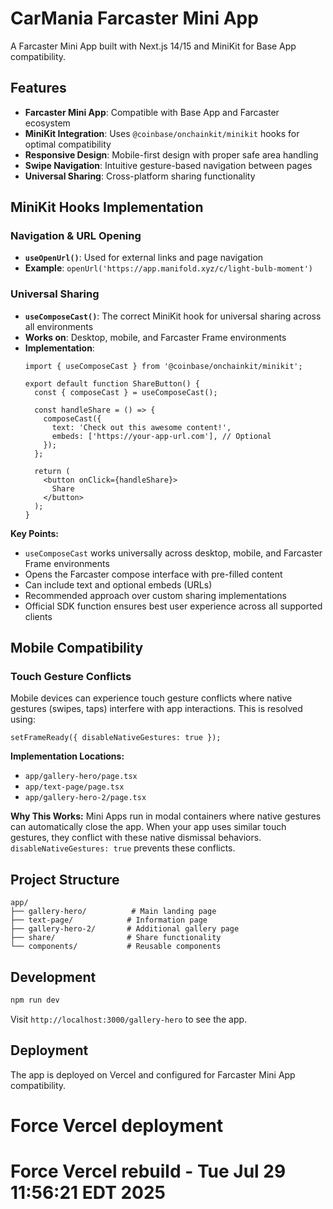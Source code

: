 # CarMania Farcaster Mini App

A Farcaster Mini App built with Next.js 14/15 and MiniKit for Base App compatibility.

## Features

- **Farcaster Mini App**: Compatible with Base App and Farcaster ecosystem
- **MiniKit Integration**: Uses `@coinbase/onchainkit/minikit` hooks for optimal compatibility
- **Responsive Design**: Mobile-first design with proper safe area handling
- **Swipe Navigation**: Intuitive gesture-based navigation between pages
- **Universal Sharing**: Cross-platform sharing functionality

## MiniKit Hooks Implementation

### Navigation & URL Opening
- **`useOpenUrl()`**: Used for external links and page navigation
- **Example**: `openUrl('https://app.manifold.xyz/c/light-bulb-moment')`

### Universal Sharing
- **`useComposeCast()`**: The correct MiniKit hook for universal sharing across all environments
- **Works on**: Desktop, mobile, and Farcaster Frame environments
- **Implementation**:
  ```tsx
  import { useComposeCast } from '@coinbase/onchainkit/minikit';
  
  export default function ShareButton() {
    const { composeCast } = useComposeCast();
  
    const handleShare = () => {
      composeCast({
        text: 'Check out this awesome content!',
        embeds: ['https://your-app-url.com'], // Optional
      });
    };
  
    return (
      <button onClick={handleShare}>
        Share
      </button>
    );
  }
  ```

**Key Points:**
- `useComposeCast` works universally across desktop, mobile, and Farcaster Frame environments
- Opens the Farcaster compose interface with pre-filled content
- Can include text and optional embeds (URLs)
- Recommended approach over custom sharing implementations
- Official SDK function ensures best user experience across all supported clients

## Mobile Compatibility

### Touch Gesture Conflicts
Mobile devices can experience touch gesture conflicts where native gestures (swipes, taps) interfere with app interactions. This is resolved using:

```tsx
setFrameReady({ disableNativeGestures: true });
```

**Implementation Locations:**
- `app/gallery-hero/page.tsx`
- `app/text-page/page.tsx` 
- `app/gallery-hero-2/page.tsx`

**Why This Works:**
Mini Apps run in modal containers where native gestures can automatically close the app. When your app uses similar touch gestures, they conflict with these native dismissal behaviors. `disableNativeGestures: true` prevents these conflicts.

## Project Structure

```
app/
├── gallery-hero/          # Main landing page
├── text-page/            # Information page
├── gallery-hero-2/       # Additional gallery page
├── share/                # Share functionality
└── components/           # Reusable components
```

## Development

```bash
npm run dev
```

Visit `http://localhost:3000/gallery-hero` to see the app.

## Deployment

The app is deployed on Vercel and configured for Farcaster Mini App compatibility.
# Force Vercel deployment
# Force Vercel rebuild - Tue Jul 29 11:56:21 EDT 2025
